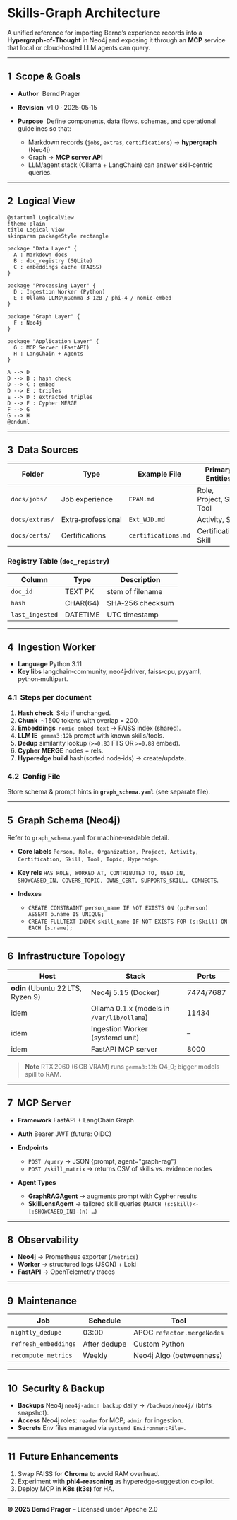# Skills‑Graph Architecture

A unified reference for importing Bernd’s experience records into a **Hypergraph‑of‑Thought** in Neo4j and exposing it through an **MCP** service that local or cloud‑hosted LLM agents can query.

---

## 1  Scope & Goals

* **Author**  Bernd Prager
* **Revision**  v1.0 · 2025‑05‑15
* **Purpose**  Define components, data flows, schemas, and operational guidelines so that:

  * Markdown records (`jobs`, `extras`, `certifications`) → **hypergraph** (Neo4j)
  * Graph → **MCP server API**
  * LLM/agent stack (Ollama + LangChain) can answer skill‑centric queries.

---

## 2  Logical View

```plantuml
@startuml LogicalView
!theme plain
title Logical View
skinparam packageStyle rectangle

package "Data Layer" {
  A : Markdown docs
  B : doc_registry (SQLite)
  C : embeddings cache (FAISS)
}

package "Processing Layer" {
  D : Ingestion Worker (Python)
  E : Ollama LLMs\nGemma 3 12B / phi‑4 / nomic‑embed
}

package "Graph Layer" {
  F : Neo4j
}

package "Application Layer" {
  G : MCP Server (FastAPI)
  H : LangChain + Agents
}

A --> D
D --> B : hash check
D --> C : embed
D --> E : triples
E --> D : extracted triples
D --> F : Cypher MERGE
F --> G
G --> H
@enduml
```

---

## 3  Data Sources

| Folder         | Type               | Example File        | Primary Entities           |
| -------------- | ------------------ | ------------------- | -------------------------- |
| `docs/jobs/`   | Job experience     | `EPAM.md`           | Role, Project, Skill, Tool |
| `docs/extras/` | Extra‑professional | `Ext_WJD.md`        | Activity, Skill            |
| `docs/certs/`  | Certifications     | `certifications.md` | Certification, Skill       |

### Registry Table (`doc_registry`)

| Column          | Type     | Description      |
| --------------- | -------- | ---------------- |
| `doc_id`        | TEXT PK  | stem of filename |
| `hash`          | CHAR(64) | SHA‑256 checksum |
| `last_ingested` | DATETIME | UTC timestamp    |

---

## 4  Ingestion Worker

* **Language** Python 3.11
* **Key libs** langchain‑community, neo4j‑driver, faiss‑cpu, pyyaml, python‑multipart.

### 4.1  Steps per document

1. **Hash check** Skip if unchanged.
2. **Chunk** \~1 500 tokens with overlap = 200.
3. **Embeddings** `nomic-embed-text` → FAISS index (shared).
4. **LLM IE** `gemma3:12b` prompt with known skills/tools.
5. **Dedup** similarity lookup (`>=0.83` FTS OR `>=0.88` embed).
6. **Cypher MERGE** nodes + rels.
7. **Hyperedge build** hash(sorted node‑ids) → create/update.

### 4.2  Config File

Store schema & prompt hints in **`graph_schema.yaml`** (see separate file).

---

## 5  Graph Schema (Neo4j)

Refer to `graph_schema.yaml` for machine‑readable detail.

* **Core labels** `Person, Role, Organization, Project, Activity, Certification, Skill, Tool, Topic, Hyperedge`.
* **Key rels** `HAS_ROLE, WORKED_AT, CONTRIBUTED_TO, USED_IN, SHOWCASED_IN, COVERS_TOPIC, OWNS_CERT, SUPPORTS_SKILL, CONNECTS`.
* **Indexes**

  * `CREATE CONSTRAINT person_name IF NOT EXISTS ON (p:Person) ASSERT p.name IS UNIQUE;`
  * `CREATE FULLTEXT INDEX skill_name IF NOT EXISTS FOR (s:Skill) ON EACH [s.name];`

---

## 6  Infrastructure Topology

| Host                              | Stack                                      | Ports     |
| --------------------------------- | ------------------------------------------ | --------- |
| **odin** (Ubuntu 22 LTS, Ryzen 9) | Neo4j 5.15 (Docker)                        | 7474/7687 |
| idem                              | Ollama 0.1.x (models in `/var/lib/ollama`) | 11434     |
| idem                              | Ingestion Worker (systemd unit)            | –         |
| idem                              | FastAPI MCP server                         | 8000      |

> **Note** RTX 2060 (6 GB VRAM) runs `gemma3:12b` Q4\_0; bigger models spill to RAM.

---

## 7  MCP Server

* **Framework** FastAPI + LangChain Graph
* **Auth** Bearer JWT (future: OIDC)
* **Endpoints**

  * `POST /query` → JSON {prompt, agent="graph-rag"}
  * `POST /skill_matrix` → returns CSV of skills vs. evidence nodes
* **Agent Types**

  * **GraphRAGAgent** → augments prompt with Cypher results
  * **SkillLensAgent** → tailored skill queries (`MATCH (s:Skill)<-[:SHOWCASED_IN]-(n) …`)

---

## 8  Observability

* **Neo4j** → Prometheus exporter (`/metrics`)
* **Worker** → structured logs (JSON) + Loki
* **FastAPI** → OpenTelemetry traces

---

## 9  Maintenance

| Job                  | Schedule     | Tool                       |
| -------------------- | ------------ | -------------------------- |
| `nightly_dedupe`     | 03:00        | APOC `refactor.mergeNodes` |
| `refresh_embeddings` | After dedupe | Custom Python              |
| `recompute_metrics`  | Weekly       | Neo4j Algo (betweenness)   |

---

## 10  Security & Backup

* **Backups** Neo4j `neo4j-admin backup` daily → `/backups/neo4j/` (btrfs snapshot).
* **Access** Neo4j roles: `reader` for MCP; `admin` for ingestion.
* **Secrets** Env files managed via `systemd EnvironmentFile=`.

---

## 11  Future Enhancements

1. Swap FAISS for **Chroma** to avoid RAM overhead.
2. Experiment with **phi4‑reasoning** as hyperedge‑suggestion co‑pilot.
3. Deploy MCP in **K8s (k3s)** for HA.

---

**© 2025 Bernd Prager** –  Licensed under Apache 2.0

